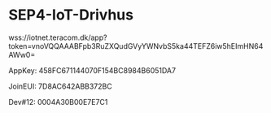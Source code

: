 # SEP4-IoT-Drivhus

wss://iotnet.teracom.dk/app?token=vnoVQQAAABFpb3RuZXQudGVyYWNvbS5ka44TEFZ6iw5hEImHN64AWw0=

AppKey: 458FC671144070F154BC8984B6051DA7

JoinEUI: 7D8AC642ABB372BC

Dev#12: 0004A30B00E7E7C1

